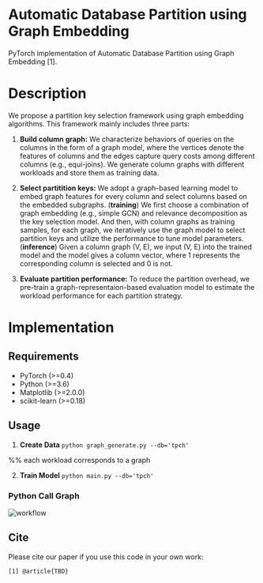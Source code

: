 Automatic Database Partition using Graph Embedding
===========================
PyTorch implementation of Automatic Database Partition using Graph Embedding [1].

Description
===========================
We propose a partition key selection framework using graph embedding algorithms. 
This framework mainly includes three parts:

1. **Build column graph:**
We characterize behaviors of queries on the columns in the form of a graph model, where the vertices denote the features of columns and the edges capture query costs among different columns (e.g., equi-joins). We generate column graphs with different workloads and store them as training data.
2. **Select partitition keys:**
We adopt a graph-based learning model to embed graph features for every column and select columns based on the embedded subgraphs.
(**training**)
We first choose a combination of graph embedding (e.g., simple GCN) and relevance decomposition as the key selection model. And then, with column graphs as training samples, for each graph, we iteratively use the graph model to select partition keys and utilize the performance to tune model parameters.
(**inference**)
Given a column graph (V, E), we input (V, E) into the trained model and the model gives a column vector, where 1 represents the corresponding column is selected and 0 is not.

3. **Evaluate partition performance:**
To reduce the partition overhead, we pre-train a graph-representaion-based evaluation model to estimate the workload performance for each partition strategy.

Implementation
===========================
## Requirements
  * PyTorch (>=0.4)
  * Python (>=3.6)
  * Matplotlib (>=2.0.0)
  * scikit-learn (>=0.18)

## Usage
1. **Create Data**
```python graph_generate.py --db='tpch'```

 %% each workload corresponds to a graph

2. **Train Model**
```python main.py --db='tpch'```

### Python Call Graph

![workflow](figs/workflow.png)


## Cite

Please cite our paper if you use this code in your own work:

```
[1] @article{TBD}
```
